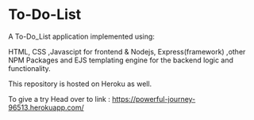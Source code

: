 # To-Do-List


A To-Do_List application implemented using:

HTML, CSS ,Javascipt for frontend & Nodejs, Express(framework) ,other NPM Packages and EJS templating engine for the backend logic and functionality.

This repository is hosted on Heroku as well.


To give a try Head over to link : https://powerful-journey-96513.herokuapp.com/
